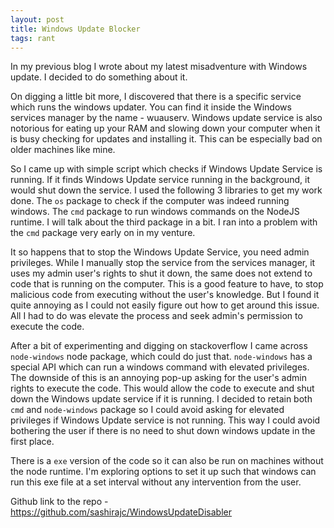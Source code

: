 ```yaml
---
layout: post
title: Windows Update Blocker
tags: rant
---
```


In my previous blog I wrote about my latest misadventure with Windows update. I decided to do something about it.

On digging a little bit more, I discovered that there is a specific service which runs the windows updater. You can find it inside the Windows services manager by the name - wuauserv. Windows update service is also notorious for eating up your RAM and slowing down your computer when it is busy checking for updates and installing it. This can be especially bad on older machines like mine.

So I came up with simple script which checks if Windows Update Service is running. If it finds Windows Update service running in the background, it would shut down the service. I used the following 3 libraries to get my work done. The `os` package to check if the computer was indeed running windows. The `cmd` package to run windows commands on the NodeJS runtime. I will talk about the third package in a bit. I ran into a problem with the `cmd` package very early on in my venture. 

It so happens that to stop the Windows Update Service, you need admin privileges. While I manually stop the service from the services manager, it uses my admin user's rights to shut it down, the same does not extend to code that is running on the computer. This is a good feature to have, to stop malicious code from executing without the user's knowledge. But I found it quite annoying as I could not easily figure out how to get around this issue. All I had to do was elevate the process and seek admin's permission to execute the code.

After a bit of experimenting and digging on stackoverflow I came across `node-windows` node package, which could do just that. `node-windows` has a special API which can run a windows command with elevated privileges. The downside of this is an annoying pop-up asking for the user's admin rights to execute the code. This would allow the code to execute and shut down the Windows update service if it is running. I decided to retain both `cmd` and `node-windows` package so I could avoid asking for elevated privileges if Windows Update service is not running. This way I could avoid bothering the user if there is no need to shut down windows update in the first place.

There is a `exe` version of the code so it can also be run on machines without the node runtime. I'm exploring options to set it up such that windows can run this exe file at a set interval without any intervention from the user.

Github link to the repo - https://github.com/sashirajc/WindowsUpdateDisabler